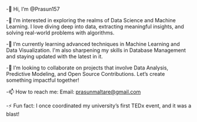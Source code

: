 -👋 Hi, I’m @Prasun157

-👀 I’m interested in exploring the realms of Data Science and Machine Learning. I love diving deep into data, extracting meaningful insights, and solving real-world problems with algorithms.

-🌱 I’m currently learning advanced techniques in Machine Learning and Data Visualization. I'm also sharpening my skills in Database Management and staying updated with the latest in it.

-💞️ I’m looking to collaborate on projects that involve Data Analysis, Predictive Modeling, and Open Source Contributions. Let’s create something impactful together!

-📫 How to reach me:
Email: prasunmaltare@gmail.com

-⚡ Fun fact:  I once coordinated my university’s first TEDx event, and it was a blast!



<!---
Prasun157/Prasun157 is a ✨ special ✨ repository because its `README.md` (this file) appears on your GitHub profile.
You can click the Preview link to take a look at your changes.
--->
